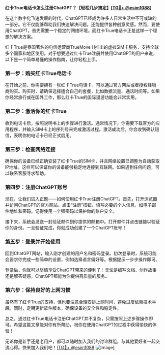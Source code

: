**红卡True电话卡怎么注册ChatGPT？【轻松几步搞定】[[TG💪+ @esim1088](https://t.me/s/esim1088)]**

在这个数字化飞速发展的时代，ChatGPT已经成为许多人日常生活中不可或缺的一部分。它不仅能够帮助我们快速解决问题，还能提供各种创意灵感。然而，要使用ChatGPT，首先需要一个稳定的网络环境，而红卡True电话卡正是这样一个理想的解决方案。

红卡True是泰国著名的电信运营商TrueMove H推出的虚拟SIM卡服务，支持全球多个国家和地区使用。对于想要通过红卡True注册并使用ChatGPT的用户来说，以下是一个简单易懂的操作指南，让你轻松上手。

### **第一步：购买红卡True电话卡**
在开始之前，你需要拥有一张红卡True电话卡。可以通过官方网站或者授权经销商购买。购买时，请确保选择适合自己的套餐，比如数据流量、通话时间等。如果你经常旅行或在国外工作，那么红卡True的国际漫游功能会非常实用。

### **第二步：激活你的红卡True**
收到电话卡后，按照说明书上的步骤进行激活。通常情况下，你需要下载官方的应用程序，并输入SIM卡上的序列号来完成激活过程。激活成功后，你会收到确认短信，表明你的电话卡已经正式启用。

### **第三步：检查网络连接**
确保你的设备已经正确安装了红卡True的SIM卡，并且网络设置已调整为自动获取IP地址。这样可以保证你的设备能够稳定地连接到互联网。如果遇到任何问题，可以联系客服寻求帮助。

### **第四步：注册ChatGPT账号**
现在，让我们进入正题——如何使用红卡True注册ChatGPT。首先，打开浏览器并访问ChatGPT的官方网站。点击“注册”按钮，填写必要的个人信息，如电子邮件地址和密码。记得使用一个强密码以保护你的账户安全。

接下来，系统会发送一封验证邮件到你提供的邮箱中。打开邮件并点击链接以验证你的身份。一旦验证完成，你就成功创建了一个ChatGPT账号！

### **第五步：登录并开始使用**
回到ChatGPT网站，输入刚才创建的用户名和密码登录。初次登录时，系统可能会要求你完成一些简单的设置，例如选择语言偏好等。根据提示一步步操作即可。

登录后，你就可以尽情享受ChatGPT带来的便利了！无论是编写文档、创作故事还是解答疑惑，ChatGPT都能为你提供高质量的服务。

### **第六步：保持良好的上网习惯**
虽然有了红卡True的支持，但也要注意合理安排上网时间，避免过度依赖技术手段。同时，定期更新软件版本，确保设备的安全性和稳定性。

总之，通过红卡True电话卡注册ChatGPT并不复杂，只需按照上述步骤操作即可。希望这篇文章能对你有所帮助，祝你在使用ChatGPT的过程中获得愉快的体验！

无论你是新手还是老用户，都可以随时加入我们的讨论群组，与其他爱好者一起交流心得。快来加入我们吧！[[TG💪+ @esim1088](https://t.me/s/esim1088) ![Image](https://i.postimg.cc/4NQfJmqS/Snipaste-2025-05-13-00-14-12.png)]